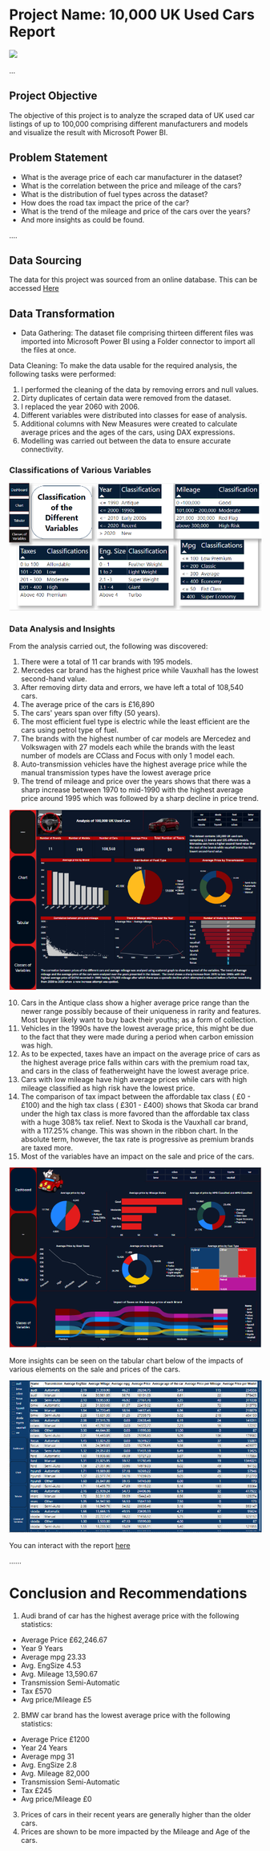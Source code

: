 # Project Name: 10,000 UK Used Cars Report


![](banner.png)


...
## Project Objective

The objective of this project is to analyze the scraped data of UK used car listings of up to 100,000 comprising different manufacturers and models and visualize the result with Microsoft Power BI.


## Problem Statement

* What is the average price of each car manufacturer in the dataset?
* What is the correlation between the price and mileage of the cars?
* What is the distribution of fuel types across the dataset?
* How does the road tax impact the price of the car?
* What is the trend of the mileage and price of the cars over the years?
* And more insights as could be found.


....
## Data Sourcing

The data for this project was sourced from an online database. This can be accessed [Here](https://www.kaggle.com/datasets/adityadesai13/used-car-dataset-ford-and-mercedes)


## Data Transformation

 - Data Gathering: The dataset file comprising thirteen different files was imported into Microsoft Power BI using a Folder connector to import all the files at once.

 Data Cleaning: To make the data usable for the required analysis, the following tasks were performed:
1. I performed the cleaning of the data by removing errors and null values. 
2. Dirty duplicates of certain data were removed from the dataset.
3. I replaced the year 2060 with 2006. 
4. Different variables were distributed into classes for ease of analysis.
5. Additional columns with New Measures were created to calculate average prices and the ages of the cars, using DAX expressions.
6. Modelling was carried out between the data to ensure accurate connectivity.


### Classifications of Various Variables

![](classification_of_variables.png)



### Data Analysis and Insights

From the analysis carried out, the following was discovered:
1. There were a total of 11 car brands with 195 models.
2. Mercedes car brand has the highest price while Vauxhall has the lowest second-hand value.
3. After removing dirty data and errors, we have left a total of 108,540 cars.
4. The average price of the cars is £16,890
5. The cars' years span over fifty (50 years).
6. The most efficient fuel type is electric while the least efficient are the cars using petrol type of fuel.
7. The brands with the highest number of car models are Mercedez and Volkswagen with 27 models each while the brands with the least number of models are CClass and Focus with only 1 model each.
8. Auto-transmission vehicles have the highest average price while the manual transmission types have the lowest average price
9. The trend of mileage and price over the years shows that there was a sharp increase between 1970 to mid-1990 with the highest average price around 1995 which was followed by a sharp decline in price trend.


![](used_cars_dashboard.png)



10. Cars in the Antique class show a higher average price range than the newer range possibly because of their uniqueness in rarity and features. Most buyer likely want to buy back their youths; as a form of collection.
11. Vehicles in the 1990s have the lowest average price, this might be due to the fact that they were made during a period when carbon emission was high.
12. As to be expected, taxes have an impact on the average price of cars as the highest average price falls within cars with the premium road tax, and cars in the class of featherweight have the lowest average price.  
13. Cars with low mileage have high average prices while cars with high mileage classified as high risk have the lowest price.
14. The comparison of tax impact between the affordable tax class ( £0 - £100) and the high tax class ( £301 - £400) shows that Skoda car brand under the high tax class is more favored than the affordable tax class with a huge 308% tax relief. Next to Skoda is the Vauxhall car brand, with a 117.25% change. This was shown in the ribbon chart. In the absolute term, however, the tax rate is progressive as premium brands are taxed more.
15. Most of the variables have an impact on the sale and price of the cars. 


    
![](used_cars_charts.png)


More insights can be seen on the tabular chart below of the impacts of various elements on the sale and prices of the cars.




![](Tabular.png)


You can interact with the report [here](https://app.powerbi.com/groups/8da3a3c6-0dc0-4c56-ba8d-510a929cca8d/reports/79c1dfeb-78d3-4bd6-9469-1b7aa5d6554e?ctid=0f4b7089-c4c8-43da-8959-f3ea16f5eabb&pbi_source=linkShare&bookmarkGuid=05debe1c-c338-419e-8f1b-8711206b9c3b)

......
# Conclusion and Recommendations

1. Audi brand of car has the highest average price with the following statistics:
- Average Price       £62,246.67
- Year                9 Years
- Average mpg         23.33
- Avg. EngSize        4.53
- Avg. Mileage        13,590.67
- Transmission        Semi-Automatic
- Tax                 £570
- Avg price/Mileage   £5

2. BMW car brand has the lowest average price with the following statistics:
-  Average Price      £1200
- Year                24 Years
- Average mpg         31
- Avg. EngSize        2.8
- Avg. Mileage        82,000
- Transmission        Semi-Automatic
- Tax                 £245
- Avg price/Mileage   £0

3. Prices of cars in their recent years are generally higher than the older cars.
4. Prices are shown to be more impacted by the Mileage and Age of the cars.

